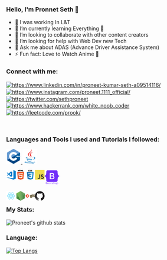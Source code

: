 ### Hello, I'm Pronnet Seth 👋


- 🔭 I was working In L&T 
- 🌱 I’m currently learning Everything 🤣
- 👯 I’m looking to collaborate with other content creators
- 🤔 I’m looking for help with Web Dev new Tech
- 💬 Ask me about ADAS (Advance Driver Assistance System)
- ⚡ Fun fact: Love to Watch Anime 🤣

### Connect with me:

<a href="https://linkedin.com/in/https://www.linkedin.com/in/proneet-kumar-seth-a09514116/" target="blank"><img align="center" src="https://cdn.jsdelivr.net/npm/simple-icons@3.0.1/icons/linkedin.svg" alt="https://www.linkedin.com/in/proneet-kumar-seth-a09514116/" height="30" width="40" /></a>
<a href="https://instagram.com/https://www.instagram.com/proneet.1111_official/" target="blank"><img align="center" src="https://cdn.jsdelivr.net/npm/simple-icons@3.0.1/icons/instagram.svg" alt="https://www.instagram.com/proneet.1111_official/" height="30" width="40" /></a>
<a href="https://twitter.com/https://twitter.com/sethproneet" target="blank"><img align="center" src="https://cdn.jsdelivr.net/npm/simple-icons@3.0.1/icons/twitter.svg" alt="https://twitter.com/sethproneet" height="30" width="40" /></a>
<a href="https://www.hackerrank.com/https://www.hackerrank.com/white_noob_coder" target="blank"><img align="center" src="https://cdn.jsdelivr.net/npm/simple-icons@3.0.1/icons/hackerrank.svg" alt="https://www.hackerrank.com/white_noob_coder" height="30" width="40" /></a>
<a href="https://www.leetcode.com/https://leetcode.com/prook/" target="blank"><img align="center" src="https://cdn.jsdelivr.net/npm/simple-icons@3.0.1/icons/leetcode.svg" alt="https://leetcode.com/prook/" height="30" width="40" /></a>
</p>

<br />

### Languages and Tools I used and Tutorials I followed:
<a href="https://www.w3schools.com/cpp/" target="_blank"> <img src="https://raw.githubusercontent.com/devicons/devicon/master/icons/cplusplus/cplusplus-original.svg" alt="cplusplus" width="40" height="40"/> </a>
<a href="https://www.java.com" target="_blank"> <img src="https://raw.githubusercontent.com/devicons/devicon/master/icons/java/java-original.svg" alt="java" width="40" height="40"/> </a>

[<img align="left" alt="Visual Studio Code" width="26px" src="https://raw.githubusercontent.com/github/explore/80688e429a7d4ef2fca1e82350fe8e3517d3494d/topics/visual-studio-code/visual-studio-code.png" />][webdevplaylist]
[<img align="left" alt="HTML5" width="26px" src="https://raw.githubusercontent.com/github/explore/80688e429a7d4ef2fca1e82350fe8e3517d3494d/topics/html/html.png" />][htmlplaylist]
[<img align="left" alt="CSS3" width="26px" src="https://raw.githubusercontent.com/github/explore/80688e429a7d4ef2fca1e82350fe8e3517d3494d/topics/css/css.png" />][cssplaylist]
[<img align="left" alt="JavaScript" width="26px" src="https://raw.githubusercontent.com/github/explore/80688e429a7d4ef2fca1e82350fe8e3517d3494d/topics/javascript/javascript.png" />][jsplaylist]

<p align="left"> <a href="https://getbootstrap.com" target="_blank"> <img src="https://raw.githubusercontent.com/devicons/devicon/master/icons/bootstrap/bootstrap-plain-wordmark.svg" alt="bootstrap" width="40" height="40"/> </a>

[<img align="left" alt="React" width="26px" src="https://raw.githubusercontent.com/github/explore/80688e429a7d4ef2fca1e82350fe8e3517d3494d/topics/react/react.png" />][reactplaylist]
[<img align="left" alt="Node.js" width="26px" src="https://raw.githubusercontent.com/github/explore/80688e429a7d4ef2fca1e82350fe8e3517d3494d/topics/nodejs/nodejs.png" />][nodeplaylist]
[<img align="left" alt="Git" width="26px" src="https://raw.githubusercontent.com/github/explore/80688e429a7d4ef2fca1e82350fe8e3517d3494d/topics/git/git.png" />][gitplaylist]
[<img align="left" alt="GitHub" width="26px" src="https://raw.githubusercontent.com/github/explore/78df643247d429f6cc873026c0622819ad797942/topics/github/github.png" />][githubplaylist]




<br />

### My Stats:
![Proneet's github stats](https://github-readme-stats.vercel.app/api?username=ProneetSeth&show_icons=true&theme=vision-friendly-dark)
### Language:
[![Top Langs](https://github-readme-stats.vercel.app/api/top-langs/?username=ProneetSeth&layout=compact)](https://github.com/ProneetSeth/github-readme-stats)





[webdevplaylist]: https://www.youtube.com/watch?v=4NfFFsQC77M&t=339s
[htmlplaylist]: https://www.youtube.com/watch?v=Y1BlT4_c_SU&list=PL4cUxeGkcC9ibZ2TSBaGGNrgh4ZgYE6Cc
[cssplaylist]: https://www.youtube.com/watch?v=I9XRrlOOazo&list=PL4cUxeGkcC9gQeDH6xYhmO-db2mhoTSrT
[jsplaylist]: https://www.youtube.com/watch?v=qoSksQ4s_hg&list=PL4cUxeGkcC9i9Ae2D9Ee1RvylH38dKuET
[reactplaylist]: https://www.youtube.com/watch?v=yZ0f1Apb5CU&list=PL4cUxeGkcC9i0_2FF-WhtRIfIJ1lXlTZR
[nodeplaylist]: https://www.youtube.com/watch?v=zb3Qk8SG5Ms&list=PL4cUxeGkcC9jsz4LDYc6kv3ymONOKxwBU
[gitplaylist]: https://www.youtube.com/watch?v=3RjQznt-8kE&list=PL4cUxeGkcC9goXbgTDQ0n_4TBzOO0ocPR
[githubplaylist]: https://www.youtube.com/watch?v=3RjQznt-8kE&list=PL4cUxeGkcC9goXbgTDQ0n_4TBzOO0ocPR


